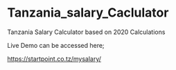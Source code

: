 # Tanzania_salary_Caclulator
Tanzania Salary Calculator based on 2020 Calculations


Live Demo  can be accessed here;

https://startpoint.co.tz/mysalary/
